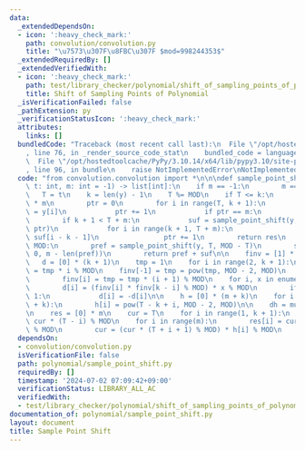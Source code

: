 ```yaml
---
data:
  _extendedDependsOn:
  - icon: ':heavy_check_mark:'
    path: convolution/convolution.py
    title: "\u7573\u307F\u8FBC\u307F $mod=998244353$"
  _extendedRequiredBy: []
  _extendedVerifiedWith:
  - icon: ':heavy_check_mark:'
    path: test/library_checker/polynomial/shift_of_sampling_points_of_polynomial.test.py
    title: Shift of Sampling Points of Polynomial
  _isVerificationFailed: false
  _pathExtension: py
  _verificationStatusIcon: ':heavy_check_mark:'
  attributes:
    links: []
  bundledCode: "Traceback (most recent call last):\n  File \"/opt/hostedtoolcache/PyPy/3.10.14/x64/lib/pypy3.10/site-packages/onlinejudge_verify/documentation/build.py\"\
    , line 76, in _render_source_code_stat\n    bundled_code = language.bundle(\n\
    \  File \"/opt/hostedtoolcache/PyPy/3.10.14/x64/lib/pypy3.10/site-packages/onlinejudge_verify/languages/python.py\"\
    , line 96, in bundle\n    raise NotImplementedError\nNotImplementedError\n"
  code: "from convolution.convolution import *\n\n\ndef sample_point_shift(y: list[int],\
    \ t: int, m: int = -1) -> list[int]:\n    if m == -1:\n        m == len(y)\n \
    \   T = t\n    k = len(y) - 1\n    T %= MOD\n    if T <= k:\n        res = [0]\
    \ * m\n        ptr = 0\n        for i in range(T, k + 1):\n            res[ptr]\
    \ = y[i]\n            ptr += 1\n            if ptr == m:\n                break\n\
    \        if k + 1 < T + m:\n            suf = sample_point_shift(y, k + 1, m -\
    \ ptr)\n            for i in range(k + 1, T + m):\n                res[ptr] =\
    \ suf[i - k - 1]\n                ptr += 1\n        return res\n    if T + m >\
    \ MOD:\n        pref = sample_point_shift(y, T, MOD - T)\n        suf = sample_point_shift(y,\
    \ 0, m - len(pref))\n        return pref + suf\n\n    finv = [1] * (k + 1)\n \
    \   d = [0] * (k + 1)\n    tmp = 1\n    for i in range(2, k + 1):\n        tmp\
    \ = tmp * i % MOD\n    finv[-1] = tmp = pow(tmp, MOD - 2, MOD)\n    for i in range(k)[::-1]:\n\
    \        finv[i] = tmp = tmp * (i + 1) % MOD\n    for i, x in enumerate(y):\n\
    \        d[i] = (finv[i] * finv[k - i] % MOD) * x % MOD\n        if (k - i) &\
    \ 1:\n            d[i] = -d[i]\n\n    h = [0] * (m + k)\n    for i in range(m\
    \ + k):\n        h[i] = pow(T - k + i, MOD - 2, MOD)\n\n    dh = multiply(d, h)\n\
    \n    res = [0] * m\n    cur = T\n    for i in range(1, k + 1):\n        cur =\
    \ cur * (T - i) % MOD\n    for i in range(m):\n        res[i] = cur * dh[k + i]\
    \ % MOD\n        cur = (cur * (T + i + 1) % MOD) * h[i] % MOD\n    return res\n"
  dependsOn:
  - convolution/convolution.py
  isVerificationFile: false
  path: polynomial/sample_point_shift.py
  requiredBy: []
  timestamp: '2024-07-02 07:09:42+09:00'
  verificationStatus: LIBRARY_ALL_AC
  verifiedWith:
  - test/library_checker/polynomial/shift_of_sampling_points_of_polynomial.test.py
documentation_of: polynomial/sample_point_shift.py
layout: document
title: Sample Point Shift
---
```

